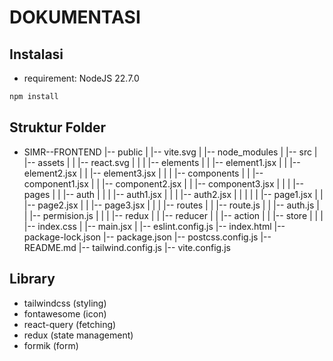 # DOKUMENTASI

## Instalasi
- requirement: NodeJS 22.7.0
```bash
npm install
```

## Struktur Folder
- SIMR--FRONTEND
  |-- public
  |   |-- vite.svg
  |
  |-- node_modules
  |
  |-- src
  |   |-- assets
  |   |   |-- react.svg
  |   |
  |   |-- elements
  |   |   |-- element1.jsx
  |   |   |-- element2.jsx
  |   |   |-- element3.jsx
  |   |
  |   |-- components
  |   |   |-- component1.jsx
  |   |   |-- component2.jsx
  |   |   |-- component3.jsx
  |   |
  |   |-- pages
  |   |   |-- auth
  |   |   |   |-- auth1.jsx
  |   |   |   |-- auth2.jsx
  |   |   |
  |   |   |-- page1.jsx
  |   |   |-- page2.jsx
  |   |   |-- page3.jsx
  |   |
  |   |-- routes
  |   |   |-- route.js
  |   |   |-- auth.js
  |   |   |-- permision.js
  |   |
  |   |-- redux
  |   |   |-- reducer
  |   |   |-- action
  |   |   |-- store
  |   |
  |   |-- index.css
  |   |-- main.jsx
  |
  |-- eslint.config.js
  |-- index.html
  |-- package-lock.json
  |-- package.json
  |-- postcss.config.js
  |-- README.md
  |-- tailwind.config.js
  |-- vite.config.js


## Library
- tailwindcss (styling)
- fontawesome (icon)
- react-query (fetching)
- redux (state management)
- formik (form)